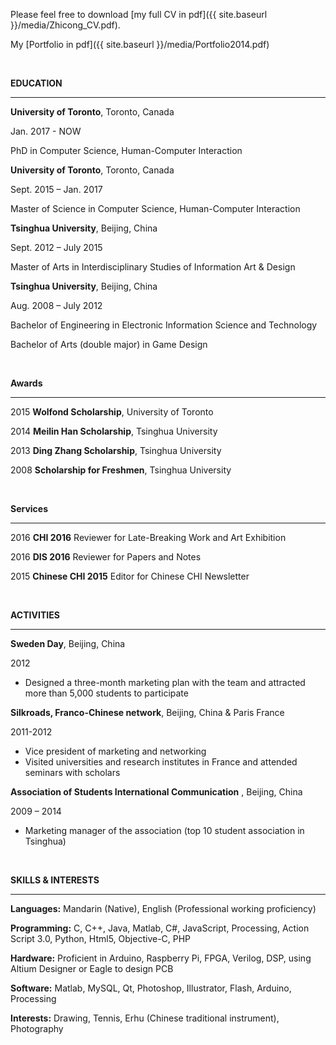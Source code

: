 Please feel free to download [my full CV in pdf]({{ site.baseurl }}/media/Zhicong_CV.pdf).

My [Portfolio in pdf]({{ site.baseurl }}/media/Portfolio2014.pdf)

&nbsp;

**EDUCATION**

* * *

**University of Toronto**, Toronto, Canada

Jan. 2017 - NOW

PhD in Computer Science, Human-Computer Interaction

**University of Toronto**, Toronto, Canada

Sept. 2015 – Jan. 2017

Master of Science in Computer Science, Human-Computer Interaction

**Tsinghua University**, Beijing, China

Sept. 2012 – July 2015

Master of Arts in Interdisciplinary Studies of Information Art &amp; Design

**Tsinghua University**, Beijing, China

Aug. 2008 – July 2012

Bachelor of Engineering in Electronic Information Science and Technology

Bachelor of Arts (double major) in Game Design

&nbsp;

**Awards**

* * *

 2015 **Wolfond Scholarship**, University of Toronto

 2014 **Meilin Han Scholarship**, Tsinghua University

 2013 **Ding Zhang Scholarship**, Tsinghua University

 2008 **Scholarship for Freshmen**, Tsinghua University

 &nbsp;

 **Services**

 * * *

  2016 **CHI 2016** Reviewer for Late-Breaking Work and Art Exhibition

  2016 **DIS 2016** Reviewer for Papers and Notes

  2015 **Chinese CHI 2015** Editor for Chinese CHI Newsletter

&nbsp;

**ACTIVITIES**

* * *

**Sweden Day**, Beijing, China

2012

*   Designed a three-month marketing plan with the team and attracted more than 5,000 students to participate

**Silkroads, Franco-Chinese network**, Beijing, China &amp; Paris France

2011-2012

* Vice president of marketing and networking
* Visited universities and research institutes in France and attended seminars with scholars

**Association of Students International Communication** , Beijing, China

2009 – 2014

*   Marketing manager of the association (top 10 student association in Tsinghua)

&nbsp;

**SKILLS &amp; INTERESTS**

* * *

**Languages:** Mandarin (Native), English (Professional working proficiency)

**Programming:** C, C++, Java, Matlab, C#, JavaScript, Processing, Action Script 3.0, Python, Html5, Objective-C, PHP

**Hardware:** Proficient in Arduino, Raspberry Pi, FPGA, Verilog, DSP, using Altium Designer or Eagle to design PCB

**Software:** Matlab, MySQL, Qt, Photoshop, Illustrator, Flash, Arduino, Processing

**Interests:** Drawing, Tennis, Erhu (Chinese traditional instrument), Photography

